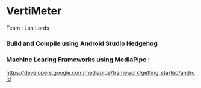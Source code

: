 # VertiMeter
Team : Lan Lords

### Build and Compile using Android Studio Hedgehog <br>

### Machine Learing Frameworks using MediaPipe : <br>
https://developers.google.com/mediapipe/framework/getting_started/android
